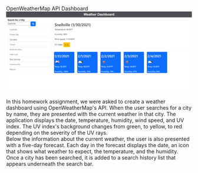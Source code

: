 
OpenWeatherMap API Dashboard
![screenshot of portfolio website](./assets/screenshot.png?raw=true "screenshot of application")

In this homework assignment, we were asked to create a weather dashboard using OpenWeatherMap's API. When the user searches for a city by name, they are presented with the current weather in that city. The application displays the date, temperature, humidity, wind speed, and UV index. The UV index's background changes from green, to yellow, to red depending on the severity of the UV rays.
<br>
Below the information about the current weather, the user is also presented with a five-day forecast. Each day in the forecast displays the date, an icon that shows what weather to expect, the temperature, and the humidity.
<br>
Once a city has been searched, it is added to a search history list that appears underneath the search bar.
